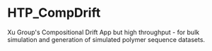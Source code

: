 # HTP_CompDrift
Xu Group's Compositional Drift App but high throughput - for bulk simulation and generation of simulated polymer sequence datasets.
